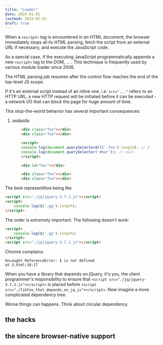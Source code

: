 ```yaml
---
title: "Loader"
date: 2024-01-01
lastmod: 2024-05-01
draft: true
---
```


When a `<script>` tag is encountered in an HTML document, the browser immediately stops all its HTML parsing,
fetch the script from an external URL if necessary, and execute the JavaScript code.

As a special case, if the executing JavaScript programmatically appends a new `<script>` tag to the DOM, ... .
This technique is frequently used by various module loader since 2006.

The HTML parsing job resumes after the control flow reaches the end of the top-level JS scope.

 If it's an external script instead of an inline one, i.e. `src="..."` refers to an HTTP URL,
a new HTTP request will be initiated before it can be executed - a network I/O that can block the page for huge amount of time.

This stop-the-world behavior has several important consequences:
1. asdasda

    ```html
        <div class="foo"></div> 
        <div class="foo"></div> 

        <script>
        console.log(document.querySelectorAll('.foo').length); // 2
        console.log(document.querySelector('#bar')); // null
        </script>

        <div id="bar"></div>

        <div class="foo"></div>
        <div class="foo"></div>
    ```


The best representitive being the 

```html
<script src="./jq/jquery-3.7.1.js"></script>
<script>
    console.log($('.gg').length);
</script>
```

The order is extremely important. The following doesn't work:

```html
<script>
    console.log($('.gg').length);
</script>
<script src="./jq/jquery-3.7.1.js"></script>
```

Chrome complains:

```
Uncaught ReferenceError: $ is not defined
at 3.html:10:17
```

When you have a library that depends on jQuery, it's you, the client programmer's responsibility to ensure that `<script src="./jq/jquery-3.7.1.js"></script>` is placed before `<script src="./libfoo_that_depends_on_jq.js"></script>`. Now imagine a more complicated dependency tree.

Worse things can happens. Think about circular dependency.


## the hacks

## the sincere browser-native support